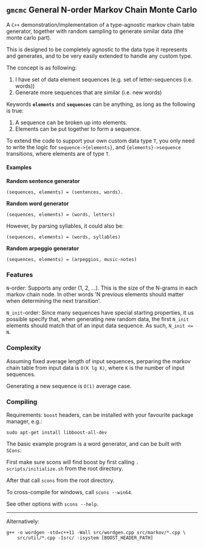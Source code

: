 `gmcmc` General N-order Markov Chain Monte Carlo
--------------------------------------------------------------

A `C++` demonstration/implementation of a type-agnostic markov chain table generator,
together with random sampling to generate similar data (the monte carlo part).

This is designed to be completely agnostic to the data type it represents and
generates, and to be very easily extended to handle any custom type.

The concept is as following:

  1. I have set of data element sequences (e.g. set of letter-sequences (i.e. words))
  2. Generate more sequences that are similar (i.e. new words)

Keywords **`elements`** and **`sequences`** can be anything, as long as the following is true:

1. A sequence can be broken up into elements.
1. Elements can be put together to form a sequence.

To extend the code to support your own custom data type `T`, you only need to
write the logic for `sequence->{elements}`, and `{elements}->sequence`
transitions, where elements are of type `T`.


#### Examples

**Random sentence generator**

    (sequences, elements) = (sentences, words).

**Random word generator**

    (sequences, elements) = (words, letters)

However, by parsing syllables, it could also be:

    (sequences, elements) = (words, syllables)

**Random arpeggio generator**

    (sequences, elements) = (arpeggios, music-notes)


### Features

`N`-order: Supports any order (1, 2, ...). This is the size of the N-grams in
each markov chain node. In other words 'N previous elements should matter when
determining the next transition'.

`N_init`-order: Since many sequences have special starting properties, it us
possible specify that, when generating new random data, the first `N_init`
elements should match that of an input data sequence. As such, `N_init <= N`.


### Complexity

Assuming fixed average length of input sequences, perparing the markov chain
table from input data is `O(K lg K)`, where `K` is the number of input
sequences.

Generating a new sequence is `O(1)` average case.


### Compiling

Requirements:  `boost` headers, can be installed with your favourite package manager, e.g.:

`sudo apt-get install libboost-all-dev`

The basic example program is a word generator, and can be built with `SCons`:

First make sure scons will find boost by first calling `. scripts/initialize.sh` from the root
directory.

After that call `scons` from the root directory.

To cross-compile for windows, call `scons --win64`.

See other options with `scons --help`.

---

Alternatively:

```
g++ -o wordgen -std=c++11 -Wall src/wordgen.cpp src/markov/*.cpp \
    src/util/*.cpp -Isrc/ -isystem [BOOST_HEADER_PATH]
```